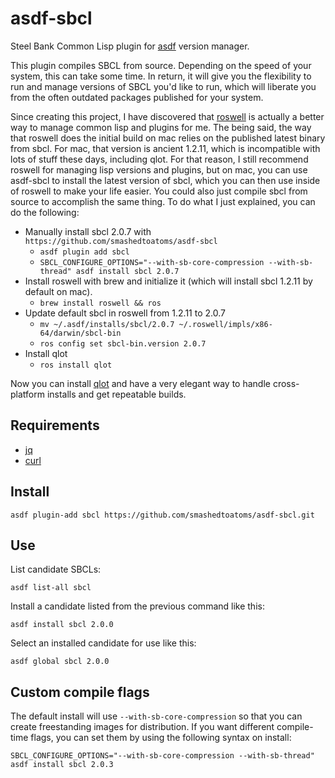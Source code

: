 # asdf-sbcl

Steel Bank Common Lisp plugin for [asdf](https://github.com/asdf-vm/asdf) version manager.

This plugin compiles SBCL from source. Depending on the speed of your
system, this can take some time. In return, it will give you the
flexibility to run and manage versions of SBCL you'd like to run,
which will liberate you from the often outdated packages published for
your system.  

Since creating this project, I have discovered that 
[roswell](https://github.com/roswell/roswell) is actually a better
way to manage common lisp  and plugins for me.  The being said, the way 
that roswell does the initial build on mac relies on the published
latest binary from sbcl.  For mac, that version is ancient 1.2.11, which
is incompatible with lots of stuff these days, including qlot.  For 
that reason, I still recommend roswell for managing lisp versions and 
plugins, but on mac, you can use asdf-sbcl to install the latest version 
of sbcl, which you can then use inside of roswell to make your life 
easier.  You could also just compile sbcl from source to accomplish the
same thing.  To do what I just explained, you can do the following:

- Manually install sbcl 2.0.7 with `https://github.com/smashedtoatoms/asdf-sbcl`
   - `asdf plugin add sbcl`
   - `SBCL_CONFIGURE_OPTIONS="--with-sb-core-compression --with-sb-thread" asdf install sbcl 2.0.7`
- Install roswell with brew and initialize it (which will install sbcl 1.2.11 by default on mac).
   - `brew install roswell && ros`
- Update default sbcl in roswell from 1.2.11 to 2.0.7
   - `mv ~/.asdf/installs/sbcl/2.0.7 ~/.roswell/impls/x86-64/darwin/sbcl-bin`
   - `ros config set sbcl-bin.version 2.0.7`
- Install qlot
   - `ros install qlot`

Now you can install [qlot](https://github.com/fukamachi/qlot) and have
a very elegant way to handle cross-platform installs and get
repeatable builds.

## Requirements

- [jq](https://stedolan.github.io/jq/)
- [curl](https://curl.haxx.se/)

## Install

```
asdf plugin-add sbcl https://github.com/smashedtoatoms/asdf-sbcl.git
```

## Use

List candidate SBCLs:

`asdf list-all sbcl`

Install a candidate listed from the previous command like this:

`asdf install sbcl 2.0.0`

Select an installed candidate for use like this:

`asdf global sbcl 2.0.0`

## Custom compile flags

The default install will use `--with-sb-core-compression` so that you can create freestanding images for distribution.
If you want different compile-time flags, you can set them by using the following syntax on install:

`SBCL_CONFIGURE_OPTIONS="--with-sb-core-compression --with-sb-thread" asdf install sbcl 2.0.3`
